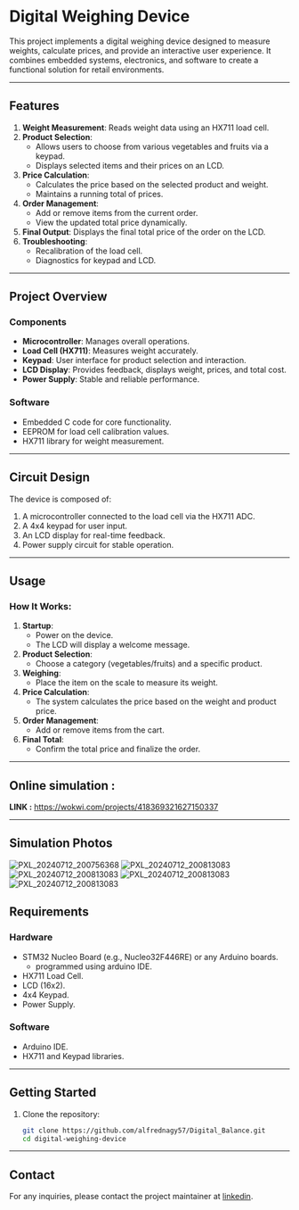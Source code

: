 # Digital Weighing Device

This project implements a digital weighing device designed to measure weights, calculate prices, and provide an interactive user experience. It combines embedded systems, electronics, and software to create a functional solution for retail environments.

---

## Features

1. **Weight Measurement**: Reads weight data using an HX711 load cell.
2. **Product Selection**:
   - Allows users to choose from various vegetables and fruits via a keypad.
   - Displays selected items and their prices on an LCD.
3. **Price Calculation**:
   - Calculates the price based on the selected product and weight.
   - Maintains a running total of prices.
4. **Order Management**:
   - Add or remove items from the current order.
   - View the updated total price dynamically.
5. **Final Output**: Displays the final total price of the order on the LCD.
6. **Troubleshooting**:
   - Recalibration of the load cell.
   - Diagnostics for keypad and LCD.

---

## Project Overview

### Components
- **Microcontroller**: Manages overall operations.
- **Load Cell (HX711)**: Measures weight accurately.
- **Keypad**: User interface for product selection and interaction.
- **LCD Display**: Provides feedback, displays weight, prices, and total cost.
- **Power Supply**: Stable and reliable performance.

### Software
- Embedded C code for core functionality.
- EEPROM for load cell calibration values.
- HX711 library for weight measurement.

---

## Circuit Design

The device is composed of:
1. A microcontroller connected to the load cell via the HX711 ADC.
2. A 4x4 keypad for user input.
3. An LCD display for real-time feedback.
4. Power supply circuit for stable operation.

---

## Usage

### How It Works:
1. **Startup**:
   - Power on the device.
   - The LCD will display a welcome message.
2. **Product Selection**:
   - Choose a category (vegetables/fruits) and a specific product.
3. **Weighing**:
   - Place the item on the scale to measure its weight.
4. **Price Calculation**:
   - The system calculates the price based on the weight and product price.
5. **Order Management**:
   - Add or remove items from the cart.
6. **Final Total**:
   - Confirm the total price and finalize the order.

---

## Online simulation : 
   **LINK :** https://wokwi.com/projects/418369321627150337

---

## Simulation Photos
![PXL_20240712_200756368](https://github.com/alfrednagy57/user-attachments/blob/main/IMAGES/Screenshot%202025-01-01%20030313.png?raw=true)
![PXL_20240712_200813083](https://github.com/alfrednagy57/user-attachments/blob/main/IMAGES/Screenshot%202025-01-01%20030318.png?raw=true)
![PXL_20240712_200813083](https://github.com/alfrednagy57/user-attachments/blob/main/IMAGES/Screenshot%202025-01-01%20030258.png?raw=true)
![PXL_20240712_200813083](https://github.com/alfrednagy57/user-attachments/blob/main/IMAGES/Screenshot%202025-01-01%20030328.png?raw=true)
![PXL_20240712_200813083](https://github.com/alfrednagy57/user-attachments/blob/main/IMAGES/Screenshot%202025-01-01%20030302.png?raw=true)

## Requirements

### Hardware
- STM32 Nucleo Board (e.g., Nucleo32F446RE) or any Arduino boards.
    - programmed using arduino IDE.
- HX711 Load Cell.
- LCD (16x2).
- 4x4 Keypad.
- Power Supply.

### Software
- Arduino IDE.
- HX711 and Keypad libraries.

---

## Getting Started

1. Clone the repository:
   ```bash
   git clone https://github.com/alfrednagy57/Digital_Balance.git
   cd digital-weighing-device

---

## Contact

For any inquiries, please contact the project maintainer at [linkedin](https://www.linkedin.com/in/alfred-nagy-882445224/).
